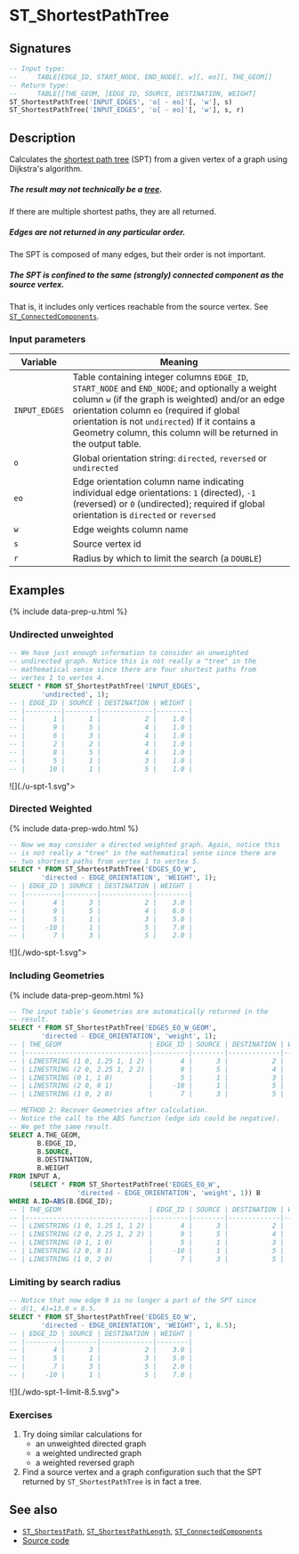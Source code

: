 # ST_ShortestPathTree

## Signatures

```sql
-- Input type:
--     TABLE[EDGE_ID, START_NODE, END_NODE[, w][, eo][, THE_GEOM]]
-- Return type:
--     TABLE[[THE_GEOM, ]EDGE_ID, SOURCE, DESTINATION, WEIGHT]
ST_ShortestPathTree('INPUT_EDGES', 'o[ - eo]'[, 'w'], s)
ST_ShortestPathTree('INPUT_EDGES', 'o[ - eo]'[, 'w'], s, r)
```

## Description

Calculates the [shortest path tree][wiki] (SPT) from a given vertex
of a graph using Dijkstra's algorithm.

<div class="note info">
  <h5>The result may not technically be a <a
  href="http://en.wikipedia.org/wiki/Tree_(graph_theory)">tree</a>.</h5>
  <p>If there are multiple shortest paths, they are all
  returned.</p>
</div>

<div class="note">
  <h5>Edges are not returned in any particular order.</h5>
  <p>The SPT is composed of many edges, but their order is not
  important.</p>
</div>

<div class="note">
  <h5>The SPT is confined to the same (strongly) connected component
  as the source vertex.</h5>
  <p>That is, it includes only vertices reachable from the source
  vertex. See <a
  href="../ST_ConnectedComponents"><code>ST_ConnectedComponents</code></a>.</p>
</div>

### Input parameters

| Variable      | Meaning                                                                                                                                                                                                                                                                                                                 |
|---------------|-------------------------------------------------------------------------------------------------------------------------------------------------------------------------------------------------------------------------------------------------------------------------------------------------------------------------|
| `INPUT_EDGES` | Table containing integer columns `EDGE_ID`, `START_NODE` and `END_NODE`; and optionally a weight column `w` (if the graph is weighted) and/or an edge orientation column `eo` (required if global orientation is not `undirected`) If it contains a Geometry column, this column will be returned in the output table. |
| `o`           | Global orientation string: `directed`, `reversed` or `undirected`                                                                                                                                                                                                                                                       |
| `eo`          | Edge orientation column name indicating individual edge orientations: `1` (directed), `-1` (reversed) or `0` (undirected); required if global orientation is `directed` or `reversed`                                                                                                                                   |
| `w`           | Edge weights column name                                                                                                                                                                                                                                                                                                |
| `s`           | Source vertex id                                                                                                                                                                                                                                                                                                        |
| `r`           | Radius by which to limit the search (a `DOUBLE`)                                                                                                                                                                                                                                                                        |

## Examples

{% include data-prep-u.html %}

### Undirected unweighted

```sql
-- We have just enough information to consider an unweighted
-- undirected graph. Notice this is not really a "tree" in the
-- mathematical sense since there are four shortest paths from
-- vertex 1 to vertex 4.
SELECT * FROM ST_ShortestPathTree('INPUT_EDGES',
        'undirected', 1);
-- | EDGE_ID | SOURCE | DESTINATION | WEIGHT |
-- |---------|--------|-------------|--------|
-- |       1 |      1 |           2 |    1.0 |
-- |       9 |      5 |           4 |    1.0 |
-- |       6 |      3 |           4 |    1.0 |
-- |       2 |      2 |           4 |    1.0 |
-- |       8 |      5 |           4 |    1.0 |
-- |       5 |      1 |           3 |    1.0 |
-- |      10 |      1 |           5 |    1.0 |
```

![](./u-spt-1.svg">

### Directed Weighted

{% include data-prep-wdo.html %}

```sql
-- Now we may consider a directed weighted graph. Again, notice this
-- is not really a "tree" in the mathematical sense since there are
-- two shortest paths from vertex 1 to vertex 5.
SELECT * FROM ST_ShortestPathTree('EDGES_EO_W',
        'directed - EDGE_ORIENTATION', 'WEIGHT', 1);
-- | EDGE_ID | SOURCE | DESTINATION | WEIGHT |
-- |---------|--------|-------------|--------|
-- |       4 |      3 |           2 |    3.0 |
-- |       9 |      5 |           4 |    6.0 |
-- |       5 |      1 |           3 |    5.0 |
-- |     -10 |      1 |           5 |    7.0 |
-- |       7 |      3 |           5 |    2.0 |
```

![](./wdo-spt-1.svg">

### Including Geometries

{% include data-prep-geom.html %}

```sql
-- The input table's Geometries are automatically returned in the
-- result.
SELECT * FROM ST_ShortestPathTree('EDGES_EO_W_GEOM',
        'directed - EDGE_ORIENTATION', 'weight', 1);
-- | THE_GEOM                      | EDGE_ID | SOURCE | DESTINATION | WEIGHT |
-- |-------------------------------|---------|--------|-------------|--------|
-- | LINESTRING (1 0, 1.25 1, 1 2) |       4 |      3 |           2 |    3.0 |
-- | LINESTRING (2 0, 2.25 1, 2 2) |       9 |      5 |           4 |    6.0 |
-- | LINESTRING (0 1, 1 0)         |       5 |      1 |           3 |    5.0 |
-- | LINESTRING (2 0, 0 1)         |     -10 |      1 |           5 |    7.0 |
-- | LINESTRING (1 0, 2 0)         |       7 |      3 |           5 |    2.0 |

-- METHOD 2: Recover Geometries after calculation.
-- Notice the call to the ABS function (edge ids could be negative).
-- We get the same result.
SELECT A.THE_GEOM,
       B.EDGE_ID,
       B.SOURCE,
       B.DESTINATION,
       B.WEIGHT
FROM INPUT A,
     (SELECT * FROM ST_ShortestPathTree('EDGES_EO_W',
                 'directed - EDGE_ORIENTATION', 'weight', 1)) B
WHERE A.ID=ABS(B.EDGE_ID);
-- | THE_GEOM                      | EDGE_ID | SOURCE | DESTINATION | WEIGHT |
-- |-------------------------------|---------|--------|-------------|--------|
-- | LINESTRING (1 0, 1.25 1, 1 2) |       4 |      3 |           2 |    3.0 |
-- | LINESTRING (2 0, 2.25 1, 2 2) |       9 |      5 |           4 |    6.0 |
-- | LINESTRING (0 1, 1 0)         |       5 |      1 |           3 |    5.0 |
-- | LINESTRING (2 0, 0 1)         |     -10 |      1 |           5 |    7.0 |
-- | LINESTRING (1 0, 2 0)         |       7 |      3 |           5 |    2.0 |
```

### Limiting by search radius

```sql
-- Notice that now edge 9 is no longer a part of the SPT since
-- d(1, 4)=13.0 > 8.5.
SELECT * FROM ST_ShortestPathTree('EDGES_EO_W',
        'directed - EDGE_ORIENTATION', 'WEIGHT', 1, 8.5);
-- | EDGE_ID | SOURCE | DESTINATION | WEIGHT |
-- |---------|--------|-------------|--------|
-- |       4 |      3 |           2 |    3.0 |
-- |       5 |      1 |           3 |    5.0 |
-- |       7 |      3 |           5 |    2.0 |
-- |     -10 |      1 |           5 |    7.0 |
```

![](./wdo-spt-1-limit-8.5.svg">

### Exercises

1. Try doing similar calculations for
    * an unweighted directed graph
    * a weighted undirected graph
    * a weighted reversed graph
2. Find a source vertex and a graph configuration such that the SPT
   returned by `ST_ShortestPathTree` is in fact a tree.

## See also

* [`ST_ShortestPath`](../ST_ShortestPath),
  [`ST_ShortestPathLength`](../ST_ShortestPathLength),
  [`ST_ConnectedComponents`](../ST_ConnectedComponents)
* <a href="https://github.com/orbisgis/h2gis/blob/master/h2gis-network/src/main/java/org/h2gis/network/functions/ST_ShortestPathTree.java" target="_blank">Source code</a>

[wiki]: http://en.wikipedia.org/wiki/Shortest-path_tree
